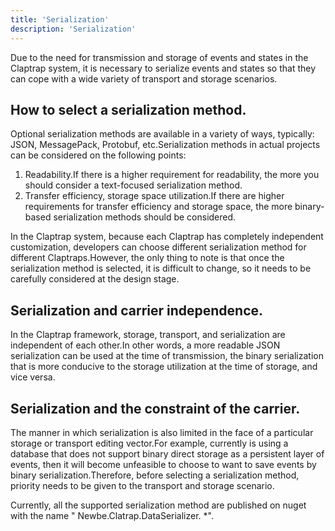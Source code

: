 ```yaml
---
title: 'Serialization'
description: 'Serialization'
---
```



Due to the need for transmission and storage of events and states in the Claptrap system, it is necessary to serialize events and states so that they can cope with a wide variety of transport and storage scenarios.

## How to select a serialization method.

Optional serialization methods are available in a variety of ways, typically: JSON, MessagePack, Protobuf, etc.Serialization methods in actual projects can be considered on the following points:

1. Readability.If there is a higher requirement for readability, the more you should consider a text-focused serialization method.
2. Transfer efficiency, storage space utilization.If there are higher requirements for transfer efficiency and storage space, the more binary-based serialization methods should be considered.

In the Claptrap system, because each Claptrap has completely independent customization, developers can choose different serialization method for different Claptraps.However, the only thing to note is that once the serialization method is selected, it is difficult to change, so it needs to be carefully considered at the design stage.

## Serialization and carrier independence.

In the Claptrap framework, storage, transport, and serialization are independent of each other.In other words, a more readable JSON serialization can be used at the time of transmission, the binary serialization that is more conducive to the storage utilization at the time of storage, and vice versa.

## Serialization and the constraint of the carrier.

The manner in which serialization is also limited in the face of a particular storage or transport editing vector.For example, currently is using a database that does not support binary direct storage as a persistent layer of events, then it will become unfeasible to choose to want to save events by binary serialization.Therefore, before selecting a serialization method, priority needs to be given to the transport and storage scenario.

Currently, all the supported serialization method are published on nuget with the name " Newbe.Clatrap.DataSerializer. \*".
